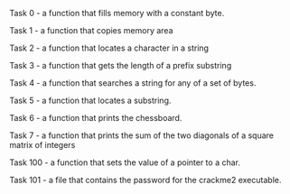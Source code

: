 Task 0 - a function that fills memory with a constant byte.

Task 1 - a function that copies memory area

Task 2 - a function that locates a character in a string

Task 3 - a function that gets the length of a prefix substring

Task 4 - a function that searches a string for any of a set of bytes.

Task 5 - a function that locates a substring.

Task 6 - a function that prints the chessboard.

Task 7 - a function that prints the sum of the two diagonals of a square matrix of integers

Task 100 - a function that sets the value of a pointer to a char.

Task 101 - a file that contains the password for the crackme2 executable.

